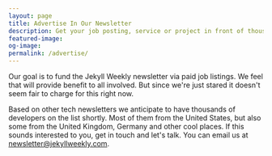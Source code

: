 ```yaml
---
layout: page
title: Advertise In Our Newsletter
description: Get your job posting, service or project in front of thousands of web developers.
featured-image:
og-image:
permalink: /advertise/
---
```


Our goal is to fund the Jekyll Weekly newsletter via paid job listings. We feel that will provide benefit to all involved. But since we're just stared it doesn't seem fair to charge for this right now.

Based on other tech newsletters we anticipate to have thousands of developers on the list shortly. Most of them from the United States, but also some from the United Kingdom, Germany and other cool places. If this sounds interested to you, get in touch and let's talk. You can email us at newsletter@jekyllweekly.com.

